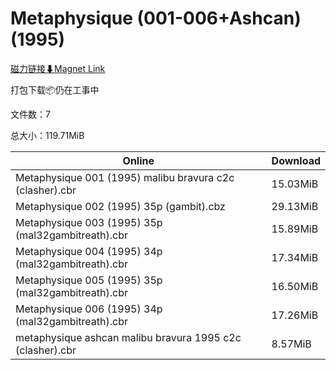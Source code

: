 # Metaphysique (001-006+Ashcan)(1995)

[磁力链接⬇Magnet Link](magnet:?xt=urn:btih:7582280bf8c5580fb1dab4641e329934e3c65c4c&dn=Metaphysique%20%28001-006%2BAshcan%29%281995%29)

打包下载📦仍在工事中

文件数：7

总大小：119.71MiB

Online | Download
--- | ---
Metaphysique 001 (1995) malibu bravura c2c (clasher).cbr | 15.03MiB
Metaphysique 002 (1995) 35p (gambit).cbz | 29.13MiB
Metaphysique 003 (1995) 35p (mal32gambitreath).cbr | 15.89MiB
Metaphysique 004 (1995) 34p (mal32gambitreath).cbr | 17.34MiB
Metaphysique 005 (1995) 35p (mal32gambitreath).cbr | 16.50MiB
Metaphysique 006 (1995) 34p (mal32gambitreath).cbr | 17.26MiB
metaphysique ashcan malibu bravura 1995 c2c (clasher).cbr | 8.57MiB